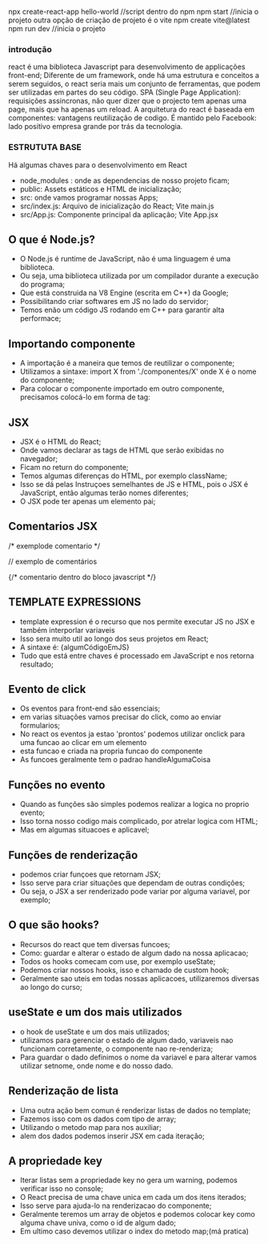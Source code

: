 npx create-react-app hello-world //script dentro do npm
npm start //inicia o projeto
outra opção de criação de projeto é o vite
npm create vite@latest
npm run dev //inicia o projeto

### introdução
react é uma biblioteca Javascript para desenvolvimento 
de applicações front-end;
Diferente de um framework, onde há uma estrutura e conceitos a serem seguidos, o react seria mais um conjunto de ferramentas, que podem ser utilizadas em partes do seu código.
SPA (Single Page Application): requisições assincronas, não quer dizer que o projecto tem apenas uma page, mais que ha apenas um reload.
A arquitetura do react é baseada em componentes: vantagens reutilização de codigo.
É mantido pelo Facebook: lado positivo empresa grande por trás da tecnologia.

### ESTRUTUTA BASE

Há algumas chaves para o desenvolvimento em React
* node_modules : onde as dependencias de nosso projeto ficam;
* public: Assets estáticos e HTML de inicialização;
* src: onde vamos programar nossas Apps;
* src/index.js: Arquivo de inicialização do React; Vite main.js
* src/App.js: Componente principal da aplicação; Vite App.jsx

## O que é Node.js?
* O Node.js é runtime de JavaScript, não é uma linguagem é uma biblioteca.
* Ou seja, uma biblioteca utilizada por um compilador durante a execução do programa;
* Que está construida na V8 Engine (escrita em C++) da Google;
* Possibilitando criar softwares em JS no lado do servidor;
* Temos enão um código JS rodando em C++ para garantir alta performace;

## Importando componente
* A importação é a maneira que temos de reutilizar o componente;
* Utilizamos a sintaxe: import X from './componentes/X' onde X é o nome do componente;
* Para colocar o componente importado em outro componente, precisamos colocá-lo em forma de tag: <FirstComponent />

## JSX 
* JSX é o HTML do React;
* Onde vamos declarar as tags de HTML que serão exibidas no navegador;
* Ficam no return do componente;
* Temos algumas diferenças do HTML, por exemplo className;
* Isso se dá pelas Instruçoes semelhantes de JS e HTML,  pois o JSX é JavaScript, então algumas terão nomes diferentes;
* O JSX pode ter apenas um elemento pai;

## Comentarios JSX

/*
exemplode comentario 
*/

// exemplo de comentários 

{/* comentario dentro do bloco javascript */}

## TEMPLATE EXPRESSIONS
* template expression é o recurso que nos permite executar JS no JSX e também interporlar variaveis
* Isso sera muito util ao longo dos seus projetos em React;
* A sintaxe é: {algumCódigoEmJS}
* Tudo que está entre chaves é processado em JavaScript e nos retorna resultado;

## Evento de click
* Os eventos para front-end são essenciais;
* em varias situações vamos precisar do click, como ao enviar formularios;
* No react os eventos ja estao 'prontos' podemos utilizar onclick para uma funcao ao clicar em um elemento
* esta funcao e criada na propria funcao do componente
* As funcoes geralmente tem o padrao handleAlgumaCoisa

## Funções no evento
* Quando as funções são simples podemos realizar a logica no proprio evento;
* Isso torna nosso codigo mais complicado, por atrelar logica com HTML;
* Mas em algumas situacoes e aplicavel;

## Funções de renderização
* podemos criar funçoes que retornam JSX;
* Isso serve para criar situações que dependam de outras condições;
* Ou seja, o JSX a ser renderizado pode variar por alguma variavel, por exemplo;

## O que são hooks?
* Recursos do react que tem diversas funcoes;
* Como: guardar e alterar o estado de algum dado na nossa aplicacao;
* Todos os hooks comecam com use, por exemplo useState;
* Podemos criar nossos hooks, isso e chamado de custom hook;
* Geralmente sao uteis em todas nossas aplicacoes, utilizaremos diversas ao longo do curso;

## useState e um dos mais utilizados
* o hook de useState e um dos mais utilizados;
* utilizamos para gerenciar o estado de algum dado, variaveis nao funcionam corretamente, o componente nao re-renderiza;
* Para guardar o dado definimos o nome da variavel e para alterar vamos utilizar setnome, onde nome e do nosso dado.

## Renderização de lista
* Uma outra ação bem comun é renderizar listas de dados no template;
* Fazemos isso com os dados com tipo de array;
* Utilizando o metodo map para nos auxiliar;
* alem dos dados podemos inserir JSX em cada iteração;

## A propriedade key
* Iterar  listas sem a propriedade key no gera um warning, podemos verificar isso no console;
* O React precisa de uma chave unica em cada um dos itens iterados;
* Isso serve para ajuda-lo na renderizacao do componente;
* Geralmente teremos um array de objetos e podemos colocar key como alguma chave univa, como o id de algum dado;
* Em ultimo caso devemos utilizar o index do metodo map;(má pratica)








